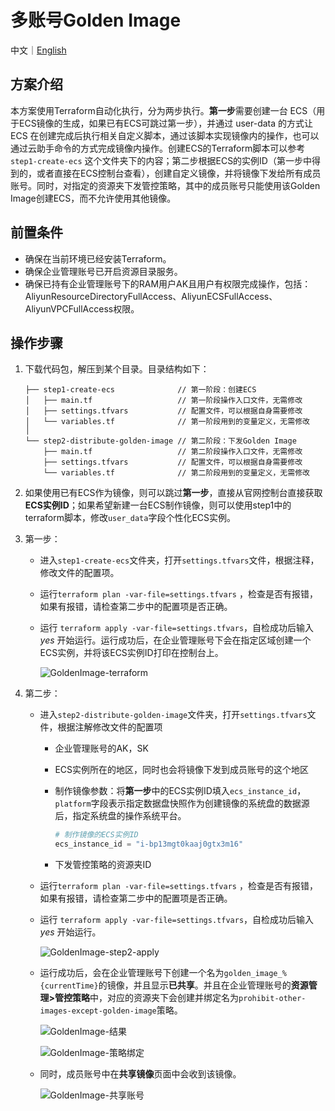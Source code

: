 # 多账号Golden Image

中文｜[English](./README_en.md)

## 方案介绍

本方案使用Terraform自动化执行，分为两步执行。**第一步**需要创建一台 ECS（用于ECS镜像的生成，如果已有ECS可跳过第一步），并通过 user-data 的方式让 ECS 在创建完成后执行相关自定义脚本，通过该脚本实现镜像内的操作，也可以通过云助手命令的方式完成镜像内操作。创建ECS的Terraform脚本可以参考 `step1-create-ecs` 这个文件夹下的内容；第二步根据ECS的实例ID（第一步中得到的，或者直接在ECS控制台查看），创建自定义镜像，并将镜像下发给所有成员账号。同时，对指定的资源夹下发管控策略，其中的成员账号只能使用该Golden Image创建ECS，而不允许使用其他镜像。

## 前置条件

- 确保在当前环境已经安装Terraform。
- 确保企业管理账号已开启资源目录服务。
- 确保已持有企业管理账号下的RAM用户AK且用户有权限完成操作，包括：AliyunResourceDirectoryFullAccess、AliyunECSFullAccess、AliyunVPCFullAccess权限。

## 操作步骤

1. 下载代码包，解压到某个目录。目录结构如下：

   ```
   ├── step1-create-ecs              // 第一阶段：创建ECS
   │   ├── main.tf                   // 第一阶段操作入口文件，无需修改
   │   ├── settings.tfvars           // 配置文件，可以根据自身需要修改
   │   └── variables.tf              // 第一阶段用到的变量定义，无需修改
   │       
   └── step2-distribute-golden-image // 第二阶段：下发Golden Image
       ├── main.tf                   // 第二阶段操作入口文件，无需修改
       ├── settings.tfvars           // 配置文件，可以根据自身需要修改
       └── variables.tf              // 第二阶段用到的变量定义，无需修改
   ```

2. 如果使用已有ECS作为镜像，则可以跳过**第一步**，直接从官网控制台直接获取**ECS实例ID**；如果希望新建一台ECS制作镜像，则可以使用step1中的terraform脚本，修改`user_data`字段个性化ECS实例。

3. 第一步：

   - 进入`step1-create-ecs`文件夹，打开`settings.tfvars`文件，根据注释，修改文件的配置项。

   - 运行`terraform plan -var-file=settings.tfvars` ，检查是否有报错，如果有报错，请检查第二步中的配置项是否正确。

   - 运行 `terraform apply -var-file=settings.tfvars`，自检成功后输入 *yes* 开始运行。运行成功后，在企业管理账号下会在指定区域创建一个ECS实例，并将该ECS实例ID打印在控制台上。

     ![GoldenImage-terraform](../img/GoldenImage-step1-apply.png)

4. 第二步：

   - 进入`step2-distribute-golden-image`文件夹，打开`settings.tfvars`文件，根据注解修改文件的配置项

     - 企业管理账号的AK，SK

     - ECS实例所在的地区，同时也会将镜像下发到成员账号的这个地区

     - 制作镜像参数：将**第一步**中的ECS实例ID填入`ecs_instance_id`，`platform`字段表示指定数据盘快照作为创建镜像的系统盘的数据源后，指定系统盘的操作系统平台。

       ```tfvars
       # 制作镜像的ECS实例ID
       ecs_instance_id = "i-bp13mgt0kaaj0gtx3m16"
       ```

     - 下发管控策略的资源夹ID

   - 运行`terraform plan -var-file=settings.tfvars` ，检查是否有报错，如果有报错，请检查第二步中的配置项是否正确。

   - 运行 `terraform apply -var-file=settings.tfvars`，自检成功后输入 *yes* 开始运行。

     ![GoldenImage-step2-apply](../img/GoldenImage-step2-apply.png)

   - 运行成功后，会在企业管理账号下创建一个名为`golden_image_%{currentTime}`的镜像，并且显示**已共享**。并且在企业管理账号的**资源管理>管控策略**中，对应的资源夹下会创建并绑定名为`prohibit-other-images-except-golden-image`策略。

     ![GoldenImage-结果](../img/GoldenImage-结果.png)

     ![GoldenImage-策略绑定](../img/GoldenImage-策略绑定.png)

   - 同时，成员账号中在**共享镜像**页面中会收到该镜像。

     ![GoldenImage-共享账号](../img/GoldenImage-共享账号.png)

